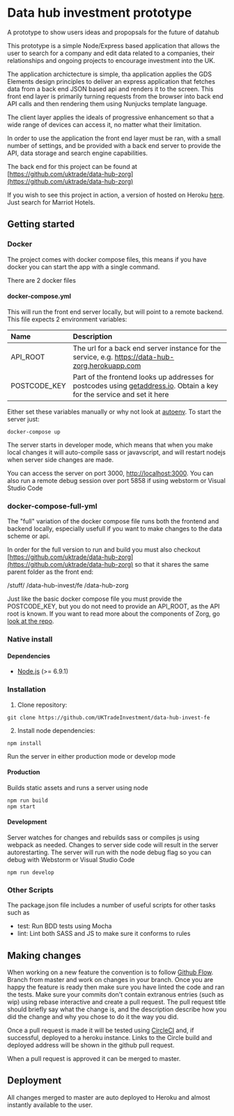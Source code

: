 # Data hub investment prototype

A prototype to show users ideas and propopsals for the future of datahub

This prototype is a simple Node/Express based application that allows the user to search for a company 
and edit data related to a companies, their relationships and ongoing projects to encourage investment
 into the UK.

The application archictecture is simple, tha application applies the GDS Elements design principles to 
deliver an express application that fetches data from a back end JSON based api and renders it to the screen. 
This front end layer is primarily turning requests from the browser into back end API calls and then 
rendering them using Nunjucks template language.

The client layer applies the ideals of progressive enhancement so that a wide range of devices can 
access it, no matter what their limitation.

In order to use the application the front end layer must be ran, with a small number of settings, 
and be provided with a back end server to provide the API, data storage and search engine capabilities.

The back end for this project can be found at 
[https://github.com/uktrade/data-hub-zorg](https://github.com/uktrade/data-hub-zorg)

If you wish to see this project in action, a version of hosted on Heroku 
[here](https://data-hub-invest-fe.herokuapp.com/). Just search for Marriot Hotels.

## Getting started

### Docker
The project comes with docker compose files, this means if you have docker you can start 
the app with a single command.

There are 2 docker files

#### docker-compose.yml
This will run the front end server locally, but will point to a remote backend. This file expects 
2 environment variables:

| Name | Description |
|:-----|:------------|
| API_ROOT | The url for a back end server instance for the service, e.g. https://data-hub-zorg.herokuapp.com |
| POSTCODE_KEY | Part of the frontend looks up addresses for postcodes using [getaddress.io](https://getaddress.io/). Obtain a key for the service and set it here |

Either set these variables manually or why not look at [autoenv](https://github.com/kennethreitz/autoenv). 
To start the server just:

    docker-compose up

The server starts in developer mode, which means that when you make local changes it will auto-compile 
sass or javavscript, and will restart nodejs when server side changes are made.

You can access the server on port 3000, [http://localhost:3000](http://localhost:3000). You can also run 
a remote debug session over port 5858 if using webstorm or Visual Studio Code

### docker-compose-full-yml  
The "full" variation of the docker compose file runs both the frontend and backend locally, especially 
usefull if you want to make changes to the data scheme or api.

In order for the full version to run and build you must also checkout 
[https://github.com/uktrade/data-hub-zorg](https://github.com/uktrade/data-hub-zorg) 
so that it shares the same parent folder as the front end:

/stuff/
  /data-hub-invest/fe
  /data-hub-zorg

Just like the basic docker compose file you must provide the POSTCODE_KEY, but you do not need to 
provide an API_ROOT, as the API root is known. If you want to read more about the components of 
Zorg, go [look at the repo](https://github.com/uktrade/data-hub-zorg).

### Native install

#### Dependencies

* [Node.js](https://nodejs.org/en/) (>= 6.9.1)

### Installation

1. Clone repository:

  ```
  git clone https://github.com/UKTradeInvestment/data-hub-invest-fe
  ```

2. Install node dependencies:

  ```
  npm install
  ```

Run the server in either production mode or develop mode

  
#### Production
Builds static assets and runs a server using node

```
npm run build
npm start
```


#### Development
Server watches for changes and rebuilds sass or compiles js using webpack as needed. Changes to server side
code will result in the server autorestarting. The server will run with the node debug flag so you can
 debug with Webstorm or Visual Studio Code
```
npm run develop
```

### Other Scripts
The package.json file includes a number of useful scripts for other tasks such as

- test: Run BDD tests using Mocha
- lint: Lint both SASS and JS to make sure it conforms to rules

## Making changes
When working on a new feature the convention is to follow 
[Github Flow](https://guides.github.com/introduction/flow/).
Branch from master and work on changes in your branch. Once you are happy the feature is ready then make 
sure you have linted the code and ran the tests. Make sure your commits don't 
contain extranous entries (such as wip) using rebase interactive and create a pull request. The 
pull request title should briefly say what the change is, and the description describe how you did the change 
and why you chose to do it the way you did.

Once a pull request is made it will be tested using [CircleCI](https://circleci.com/) and, if successful, 
deployed to a heroku instance. Links to the Circle build and deployed address will be 
shown in the github pull request.

When a pull request is approved it can be merged to master.

## Deployment
All changes merged to master are auto deployed to Heroku and almost instantly available to the user.
